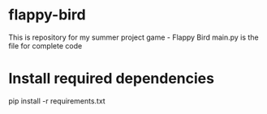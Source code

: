 # flappy-bird
This is repository for my summer project game - Flappy Bird
main.py is the file for complete code

# Install required dependencies 
pip install -r requirements.txt
